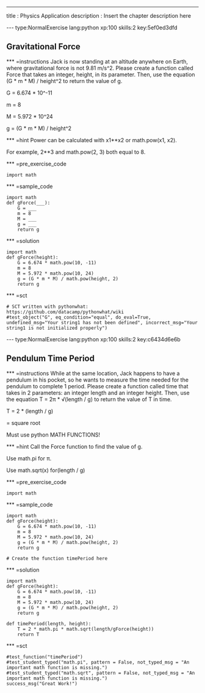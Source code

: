 ---
title       : Physics Application
description : Insert the chapter description here

--- type:NormalExercise lang:python xp:100 skills:2 key:5ef0ed3dfd
## Gravitational Force


*** =instructions
Jack is now standing at an altitude anywhere on Earth, where gravitational force is not 9.81 m/s^2. Please create a function called Force that takes an integer, height, in its parameter. Then, use the equation (G * m * M) / height^2 to return the value of g.

G = 6.674 * 10^-11

m = 8

M = 5.972 * 10^24

g = (G * m * M) / height^2

*** =hint
Power can be calculated with x1**x2 or math.pow(x1, x2).

For example, 2**3 and math.pow(2, 3) both equal to 8.

*** =pre_exercise_code
```{python}
import math
```

*** =sample_code
```{python}
import math
def gForce(___):
    G = ___
    m = 8
    M = ___
    g = ___
    return g
```

*** =solution
```{python}
import math
def gForce(height):
    G = 6.674 * math.pow(10, -11)
    m = 8
    M = 5.972 * math.pow(10, 24)
    g = (G * m * M) / math.pow(height, 2)
    return g
```

*** =sct
```{python}
# SCT written with pythonwhat: https://github.com/datacamp/pythonwhat/wiki
#test_object("G", eq_condition="equal", do_eval=True, undefined_msg="Your string1 has not been defined", incorrect_msg="Your string1 is not initialized properly")
```


--- type:NormalExercise lang:python xp:100 skills:2 key:c6434d6e6b
## Pendulum Time Period


*** =instructions
While at the same location, Jack happens to have a pendulum in his pocket, so he wants to measure the time needed for the pendulum to complete 1 period. Please create a function called time that takes in 2 parameters: an integer length and an integer height.
Then, use the equation T = 2π * √(length / g)  to return the value of T in time.

T = 2 * (length / g)

 = square root

Must use python MATH FUNCTIONS!

*** =hint
Call the Force function to find the value of g.

Use math.pi for π.

Use math.sqrt(x) for(length / g)

*** =pre_exercise_code
```{python}
import math
```

*** =sample_code
```{python}
import math
def gForce(height):
    G = 6.674 * math.pow(10, -11)
    m = 8
    M = 5.972 * math.pow(10, 24)
    g = (G * m * M) / math.pow(height, 2)
    return g
    
# Create the function timePeriod here

```

*** =solution
```{python}
import math
def gForce(height):
    G = 6.674 * math.pow(10, -11)
    m = 8
    M = 5.972 * math.pow(10, 24)
    g = (G * m * M) / math.pow(height, 2)
    return g

def timePeriod(length, height):
    T = 2 * math.pi * math.sqrt(length/gForce(height))
    return T
```

*** =sct
```{python}
#test_function("timePeriod")
#test_student_typed("math.pi", pattern = False, not_typed_msg = "An important math function is missing.")
#test_student_typed("math.sqrt", pattern = False, not_typed_msg = "An important math function is missing.")
success_msg("Great Work!")
```
